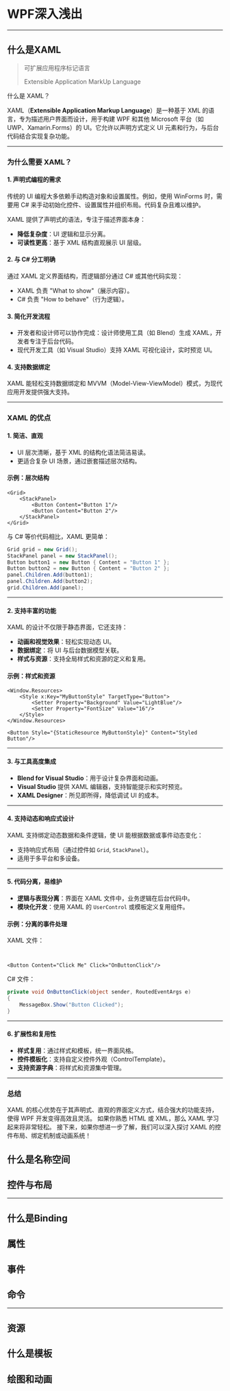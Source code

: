 # WPF深入浅出

---

## 什么是XAML

> 可扩展应用程序标记语言
>
> Extensible Application MarkUp Language

 什么是 XAML？

XAML（**Extensible Application Markup Language**）是一种基于 XML 的语言，专为描述用户界面而设计，用于构建 WPF 和其他 Microsoft 平台（如 UWP、Xamarin.Forms）的 UI。它允许以声明方式定义 UI 元素和行为，与后台代码结合实现复杂功能。

---

### 为什么需要 XAML？

#### 1. **声明式编程的需求**

传统的 UI 编程大多依赖手动构造对象和设置属性。例如，使用 WinForms 时，需要用 C# 来手动初始化控件、设置属性并组织布局。代码复杂且难以维护。

XAML 提供了声明式的语法，专注于描述界面本身：

- **降低复杂度**：UI 逻辑和显示分离。
- **可读性更高**：基于 XML 结构直观展示 UI 层级。

#### 2. **与 C# 分工明确**

通过 XAML 定义界面结构，而逻辑部分通过 C# 或其他代码实现：

- XAML 负责 "What to show"（展示内容）。
- C# 负责 "How to behave"（行为逻辑）。

#### 3. **简化开发流程**

- 开发者和设计师可以协作完成：设计师使用工具（如 Blend）生成 XAML，开发者专注于后台代码。
- 现代开发工具（如 Visual Studio）支持 XAML 可视化设计，实时预览 UI。

#### 4. **支持数据绑定**

XAML 能轻松支持数据绑定和 MVVM（Model-View-ViewModel）模式，为现代应用开发提供强大支持。

---

### XAML 的优点

#### 1. **简洁、直观**

- UI 层次清晰，基于 XML 的结构化语法简洁易读。
- 更适合复杂 UI 场景，通过嵌套描述层次结构。

#### 示例：层次结构

```xaml
<Grid>
    <StackPanel>
        <Button Content="Button 1"/>
        <Button Content="Button 2"/>
    </StackPanel>
</Grid>
```

与 C# 等价代码相比，XAML 更简单：

```C#
Grid grid = new Grid();
StackPanel panel = new StackPanel();
Button button1 = new Button { Content = "Button 1" };
Button button2 = new Button { Content = "Button 2" };
panel.Children.Add(button1);
panel.Children.Add(button2);
grid.Children.Add(panel);
```

---

#### 2. **支持丰富的功能**

XAML 的设计不仅限于静态界面，它还支持：

- **动画和视觉效果**：轻松实现动态 UI。
- **数据绑定**：将 UI 与后台数据模型关联。
- **样式与资源**：支持全局样式和资源的定义和复用。

#### 示例：样式和资源

```xaml
<Window.Resources>
    <Style x:Key="MyButtonStyle" TargetType="Button">
        <Setter Property="Background" Value="LightBlue"/>
        <Setter Property="FontSize" Value="16"/>
    </Style>
</Window.Resources>

<Button Style="{StaticResource MyButtonStyle}" Content="Styled Button"/>
```

---

#### 3. **与工具高度集成**

- **Blend for Visual Studio**：用于设计复杂界面和动画。
- **Visual Studio** 提供 XAML 编辑器，支持智能提示和实时预览。
- **XAML Designer**：所见即所得，降低调试 UI 的成本。

---

#### 4. **支持动态和响应式设计**

XAML 支持绑定动态数据和条件逻辑，使 UI 能根据数据或事件动态变化：

- 支持响应式布局（通过控件如 `Grid`, `StackPanel`）。
- 适用于多平台和多设备。

---

#### 5. **代码分离，易维护**

- **逻辑与表现分离**：界面在 XAML 文件中，业务逻辑在后台代码中。
- **模块化开发**：使用 XAML 的 `UserControl` 或模板定义复用组件。

#### 示例：分离的事件处理

XAML 文件：

```xaml


<Button Content="Click Me" Click="OnButtonClick"/>
```

C# 文件：

```c#
private void OnButtonClick(object sender, RoutedEventArgs e)
{
    MessageBox.Show("Button Clicked");
}
```

---

#### 6. **扩展性和复用性**

- **样式复用**：通过样式和模板，统一界面风格。
- **控件模板化**：支持自定义控件外观（ControlTemplate）。
- **支持资源字典**：将样式和资源集中管理。

---

### 总结

XAML 的核心优势在于其声明式、直观的界面定义方式，结合强大的功能支持，使得 WPF 开发变得高效且灵活。
如果你熟悉 HTML 或 XML，那么 XAML 学习起来将非常轻松。
接下来，如果你想进一步了解，我们可以深入探讨 XAML 的控件布局、绑定机制或动画系统！

## 什么是名称空间


## 控件与布局

---

## 什么是Binding

## 属性

## 事件

## 命令

---

## 资源

## 什么是模板

## 绘图和动画
